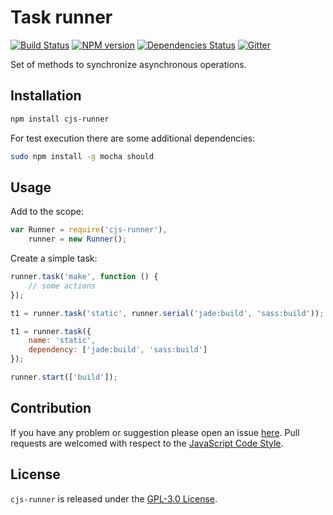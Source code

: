 Task runner
===========

[![Build Status](https://img.shields.io/travis/cjssdk/runner.svg?style=flat-square)](https://travis-ci.org/cjssdk/runner)
[![NPM version](https://img.shields.io/npm/v/cjs-runner.svg?style=flat-square)](https://www.npmjs.com/package/cjs-runner)
[![Dependencies Status](https://img.shields.io/david/cjssdk/runner.svg?style=flat-square)](https://david-dm.org/cjssdk/runner)
[![Gitter](https://img.shields.io/badge/gitter-join%20chat-blue.svg?style=flat-square)](https://gitter.im/DarkPark/cjssdk)


Set of methods to synchronize asynchronous operations.


## Installation ##

```bash
npm install cjs-runner
```

For test execution there are some additional dependencies:

```bash
sudo npm install -g mocha should
```


## Usage ##

Add to the scope:

```js
var Runner = require('cjs-runner'),
    runner = new Runner();
```

Create a simple task:

```js
runner.task('make', function () {
    // some actions
});
```

```js
t1 = runner.task('static', runner.serial('jade:build', 'sass:build'));

t1 = runner.task({
    name: 'static',
    dependency: ['jade:build', 'sass:build']
});

runner.start(['build']);
```


## Contribution ##

If you have any problem or suggestion please open an issue [here](https://github.com/cjssdk/runner/issues).
Pull requests are welcomed with respect to the [JavaScript Code Style](https://github.com/DarkPark/jscs).


## License ##

`cjs-runner` is released under the [GPL-3.0 License](http://opensource.org/licenses/GPL-3.0).

